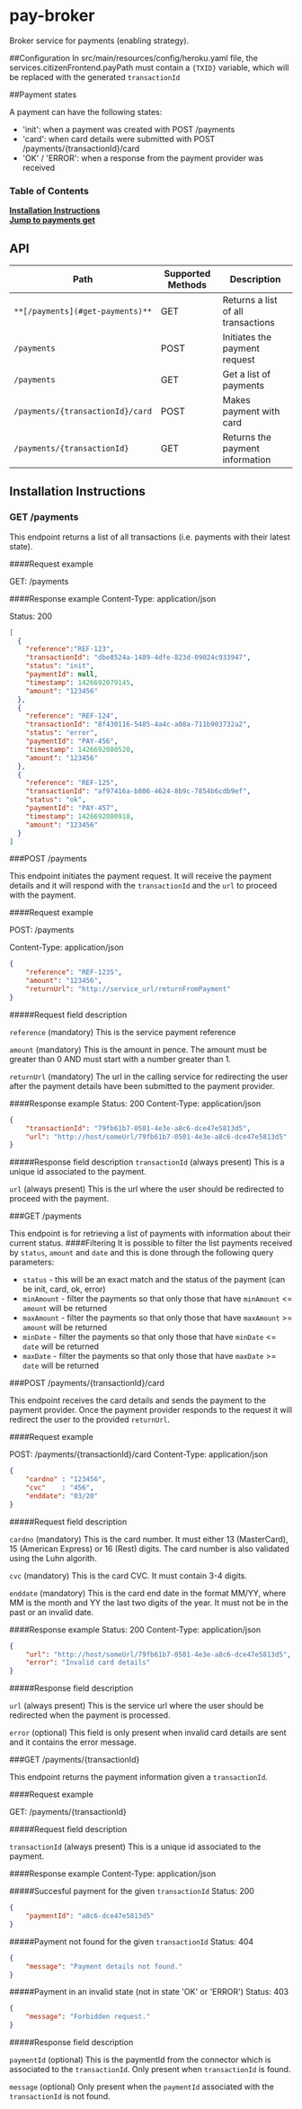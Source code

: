 # pay-broker
Broker service for payments (enabling strategy).

##Configuration
In src/main/resources/config/heroku.yaml file, the services.citizenFrontend.payPath must contain a ```{TXID}``` variable, which will be replaced with the generated ```transactionId```

##Payment states

A payment can have the following states:
- 'init': when a payment was created with POST /payments
- 'card': when card details were submitted with POST /payments/{transactionId}/card
- 'OK' / 'ERROR': when a response from the payment provider was received


### Table of Contents
**[Installation Instructions](#installation-instructions)**  
**[Jump to payments get](#get-payments)**  


## API

| Path                                        | Supported Methods | Description                                                |
| ------------------------------------------- | ------------------| ---------------------------------------------------------- |
|```**[/payments](#get-payments)**```         |        GET       |  Returns a list of all transactions         |
|```/payments```                              |        POST       | Initiates the payment request                              |
|```/payments```                              |        GET       | Get a list of payments                              |
|```/payments/{transactionId}/card```         |        POST       | Makes payment with card                                    |
|```/payments/{transactionId}```              |        GET        | Returns the payment information                            |


## Installation Instructions


### GET /payments

This endpoint returns a list of all transactions (i.e. payments with their latest state).

####Request example

GET: /payments

####Response example
Content-Type: application/json

Status: 200
```json
[ 
  { 
    "reference":"REF-123",
	"transactionId": "dbe8524a-1489-4dfe-823d-09024c933947",
	"status": "init",
	"paymentId": null,
	"timestamp": 1426692079145,
	"amount": "123456"
  },
  { 
    "reference": "REF-124",
    "transactionId": "8f430116-5485-4a4c-a08a-711b903732a2",
	"status": "error",
	"paymentId": "PAY-456",
	"timestamp": 1426692080520,
	"amount": "123456"
  },
  {
    "reference": "REF-125",
	"transactionId": "af97416a-b806-4624-8b9c-7854b6cdb9ef",
	"status": "ok",
	"paymentId": "PAY-457",
	"timestamp": 1426692080918,
	"amount": "123456"
  }
]
```


###POST /payments

This endpoint initiates the payment request. It will receive the payment details and it will respond with the ```transactionId``` and the ```url``` to proceed with the payment.

####Request example

POST: /payments

Content-Type: application/json

```json
{
    "reference": "REF-1235",
    "amount": "123456",
    "returnUrl": "http://service_url/returnFromPayment"
}
```

#####Request field description

```reference``` (mandatory) This is the service payment reference

```amount``` (mandatory) This is the amount in pence. The amount must be greater than 0 AND must start with a number greater than 1.

```returnUrl``` (mandatory) The url in the calling service for redirecting the user after the payment details have been submitted to the payment provider.

####Response example
Status: 200
Content-Type: application/json
```json
{
    "transactionId": "79fb61b7-0501-4e3e-a8c6-dce47e5813d5",
    "url": "http://host/someUrl/79fb61b7-0501-4e3e-a8c6-dce47e5813d5"
}
```
#####Response field description
```transactionId``` (always present) This is a unique id associated to the payment.

```url``` (always present) This is the url where the user should be redirected to proceed with the payment.

###GET /payments

This endpoint is for retrieving a list of payments with information about their current status.
####Filtering
It is possible to filter the list payments received by ```status```, ```amount``` and ```date```
and this is done through the following query parameters:
-  ```status``` - this will be an exact match and the status of the payment (can be init, card, ok, error)
-  ```minAmount``` - filter the payments so that only those that have  ```minAmount``` <= ```amount``` will be returned 
-  ```maxAmount``` - filter the payments so that only those that have  ```maxAmount``` >= ```amount``` will be returned
-  ```minDate```   - filter the payments so that only those that have  ```minDate``` <= ```date```     will be returned 
-  ```maxDate```   - filter the payments so that only those that have  ```maxDate``` >= ```date```     will be returned


###POST /payments/{transactionId}/card

This endpoint receives the card details and sends the payment to the payment provider. Once the payment provider responds to the request it will redirect the user to the provided ```returnUrl```.

####Request example

POST: /payments/{transactionId}/card
Content-Type: application/json
```json
{
    "cardno" : "123456",
    "cvc"    : "456",
    "enddate": "03/20"
}
```

#####Request field description

```cardno```  (mandatory) This is the card number. It must either 13 (MasterCard), 15 (American Express) or 16 (Rest) digits. The card number is also validated using the Luhn algorith.

```cvc```     (mandatory) This is the card CVC. It must contain 3-4 digits.

```enddate``` (mandatory) This is the card end date in the format MM/YY, where MM is the month and YY the last two digits of the year. It must not be in the past or an invalid date.

####Response example
Status: 200
Content-Type: application/json
```json
{
    "url": "http://host/someUrl/79fb61b7-0501-4e3e-a8c6-dce47e5813d5",
    "error": "Invalid card details"
}
```
#####Response field description

```url```    (always present) This is the service url where the user should be redirected when the payment is processed.

```error```  (optional) This field is only present when invalid card details are sent and it contains the error message.


###GET /payments/{transactionId}

This endpoint returns the payment information given a ```transactionId```.

####Request example

GET: /payments/{transactionId}

#####Request field description

```transactionId``` (always present) This is a unique id associated to the payment.

####Response example
Content-Type: application/json

#####Succesful payment for the given ```transactionId```
Status: 200
```json
{
    "paymentId": "a8c6-dce47e5813d5"
}
```

#####Payment not found for the given ```transactionId```
Status: 404
```json
{
    "message": "Payment details not found."
}
```

#####Payment in an invalid state (not in state 'OK' or 'ERROR')
Status: 403
```json
{
    "message": "Forbidden request."
}
```

#####Response field description

```paymentId```  (optional) This is the paymentId from the connector which is associated to the ```transactionId```. Only present when ```transactionId``` is found.

```message```    (optional) Only present when the ```paymentId``` associated with the ```transactionId``` is not found.
